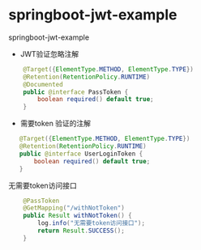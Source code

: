 # springboot-jwt-example
springboot-jwt-example
   
-  JWT验证忽略注解
```java
    @Target({ElementType.METHOD, ElementType.TYPE})
    @Retention(RetentionPolicy.RUNTIME)
    @Documented
    public @interface PassToken {
        boolean required() default true;
    }
```

-  需要token 验证的注解
```java
   @Target({ElementType.METHOD, ElementType.TYPE})
   @Retention(RetentionPolicy.RUNTIME)
   public @interface UserLoginToken {
       boolean required() default true;
   }
```

  无需要token访问接口
```java
    @PassToken
    @GetMapping("/withNotToken")
    public Result withNotToken() {
        log.info("无需要token访问接口");
        return Result.SUCCESS();
    }
```